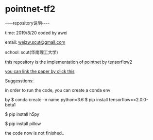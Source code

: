 # pointnet-tf2
----repository说明----

time: 2019/8/20 coded by awei

email: weizw.scut@gmail.com

school: scut(华南理工大学)

this repository is the implementation of pointnet by tensorflow2

[you can link the paper by click this](https://arxiv.org/abs/1612.00593)

Suggesstions:

in order to run the code, you can create a conda env

by 
$ conda create -n name python=3.6
$ pip install tensorflow==2.0.0-beta1 

$ pip install h5py

$ pip install pillow

the code now is not finished..

